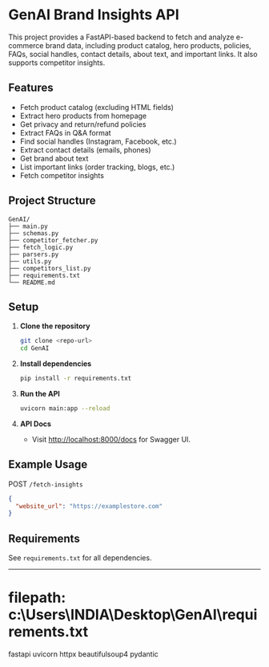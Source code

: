 # GenAI Brand Insights API

This project provides a FastAPI-based backend to fetch and analyze e-commerce brand data, including product catalog, hero products, policies, FAQs, social handles, contact details, about text, and important links. It also supports competitor insights.

## Features

- Fetch product catalog (excluding HTML fields)
- Extract hero products from homepage
- Get privacy and return/refund policies
- Extract FAQs in Q&A format
- Find social handles (Instagram, Facebook, etc.)
- Extract contact details (emails, phones)
- Get brand about text
- List important links (order tracking, blogs, etc.)
- Fetch competitor insights

## Project Structure

```
GenAI/
├── main.py
├── schemas.py
├── competitor_fetcher.py
├── fetch_logic.py
├── parsers.py
├── utils.py
├── competitors_list.py
├── requirements.txt
└── README.md
```

## Setup

1. **Clone the repository**
   ```sh
   git clone <repo-url>
   cd GenAI
   ```

2. **Install dependencies**
   ```sh
   pip install -r requirements.txt
   ```

3. **Run the API**
   ```sh
   uvicorn main:app --reload
   ```

4. **API Docs**
   - Visit [http://localhost:8000/docs](http://localhost:8000/docs) for Swagger UI.

## Example Usage

POST `/fetch-insights`
```json
{
  "website_url": "https://examplestore.com"
}
```

## Requirements

See `requirements.txt` for all dependencies.

---

# filepath: c:\Users\INDIA\Desktop\GenAI\requirements.txt
fastapi
uvicorn
httpx
beautifulsoup4
pydantic